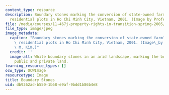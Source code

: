 ```yaml
---
content_type: resource
description: Boundary stones marking the conversion of state-owned farmland into private
  residential plots in Ho Chi Minh City, Vietnam, 2001. (Image by Professor A.M. Kim)
file: /media/courses/11-467j-property-rights-in-transition-spring-2005/db9262adb5501b68e9af9bdd1b86b4e8_11-467js05.jpg
file_type: image/jpeg
image_metadata:
  caption: "Boundary stones marking the conversion of state-owned farmland into private\
    \ residential plots in Ho Chi Minh City, Vietnam, 2001. (Image\_by Prof. Annette\
    \ M. Kim.)"
  credit: ''
  image-alt: White boundary stones in an arid landscape, marking the boundary between
    public and private land.
learning_resource_types: []
ocw_type: OCWImage
resourcetype: Image
title: Boundary Stones
uid: db9262ad-b550-1b68-e9af-9bdd1b86b4e8
---
```

